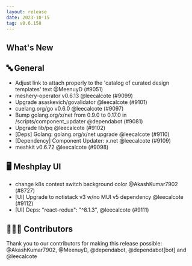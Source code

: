 ```yaml
---
layout: release
date: 2023-10-15
tag: v0.6.158
---
```


## What's New
## 🔤 General
- Adjust link to attach properly to the 'catalog of curated design templates' text @MeenuyD (#9051)
- meshery-operator v0.6.13 @leecalcote (#9099)
- Upgrade asaskevich/govalidator @leecalcote (#9101)
- cuelang.org/go v0.6.0 @leecalcote (#9097)
- Bump golang.org/x/net from 0.9.0 to 0.17.0 in /scripts/component_updater @dependabot (#9081)
- Upgrade lib/pq @leecalcote (#9102)
- [Deps] Golang: golang.org/x/net upgrade @leecalcote (#9110)
- [Dependency] Component Updater: x.net @leecalcote (#9109)
- meshkit v0.6.72 @leecalcote (#9098)

## 🖥 Meshplay UI

- change k8s context switch background color @AkashKumar7902 (#8727)
- [UI] Upgrade to notistack v3 w/no MUI v5 dependency @leecalcote (#9112)
- [UI] Deps: "react-redux": "^8.1.3", @leecalcote (#9111)

## 👨🏽‍💻 Contributors

Thank you to our contributors for making this release possible:
@AkashKumar7902, @MeenuyD, @dependabot, @dependabot[bot] and @leecalcote
